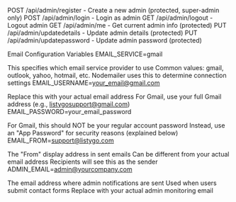 POST /api/admin/register - Create a new admin (protected, super-admin only)
POST /api/admin/login - Login as admin
GET /api/admin/logout - Logout admin
GET /api/admin/me - Get current admin info (protected)
PUT /api/admin/updatedetails - Update admin details (protected)
PUT /api/admin/updatepassword - Update admin password (protected)


Email Configuration Variables
EMAIL_SERVICE=gmail

This specifies which email service provider to use
Common values: gmail, outlook, yahoo, hotmail, etc.
Nodemailer uses this to determine connection settings
EMAIL_USERNAME=your_email@gmail.com

Replace this with your actual email address
For Gmail, use your full Gmail address (e.g., listygosupport@gmail.com)
EMAIL_PASSWORD=your_email_password

For Gmail, this should NOT be your regular account password
Instead, use an "App Password" for security reasons (explained below)
EMAIL_FROM=support@listygo.com

The "From" display address in sent emails
Can be different from your actual email address
Recipients will see this as the sender
ADMIN_EMAIL=admin@yourcompany.com

The email address where admin notifications are sent
Used when users submit contact forms
Replace with your actual admin monitoring email
